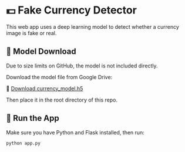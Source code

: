 # 💵 Fake Currency Detector

This web app uses a deep learning model to detect whether a currency image is fake or real.

## 🧠 Model Download

Due to size limits on GitHub, the model is not included directly.

Download the model file from Google Drive:

🔗 [Download currency_model.h5](https://drive.google.com/file/d/1J73rEsSU1q2D1NUi3O3pWgYG5EFb_yso/view?usp=drive_link)

Then place it in the root directory of this repo.

## 🚀 Run the App

Make sure you have Python and Flask installed, then run:

```bash
python app.py
